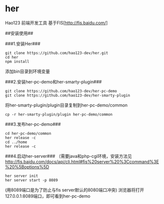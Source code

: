 her
===

Hao123 前端开发工具
基于FIS[http://fis.baidu.com/]

##安装使用##

###1.安装Her###
```
git clone https://github.com/hao123-dev/her.git
cd her
npm install
```
添加bin目录到环境变量

###2.安装her-pc-demo和her-smarty-plugin###
```
git clone https://github.com/hao123-dev/her-pc-demo
git clone https://github.com/hao123-dev/her-smarty-plugin
```
将her-smarty-plugin/plugin目录复制到her-pc-demo/common
```
cp -r her-smarty-plugin/plugin her-pc-demo/common
```

###3.发布her-pc-demo###
```
cd her-pc-demo/common
her release -c
cd ../home
her release -c
```
###4.启动her-server###
（需要java和php-cgi环境，安装方法见 http://fis.baidu.com/docs/api/cli.html#fis%20server%20%3Ccommand%3E%20%5Boptions%5D
```
her server init
her server start -p 8089
```
(用8089端口是为了防止与fis server默认的8080端口冲突)
浏览器将打开127.0.0.1:8089端口，即可看到her-pc-demo
